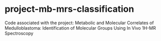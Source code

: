 # project-mb-mrs-classification
Code associated with the project: Metabolic and Molecular Correlates of Medulloblastoma: Identification of Molecular Groups Using In Vivo 1H-MR Spectroscopy
